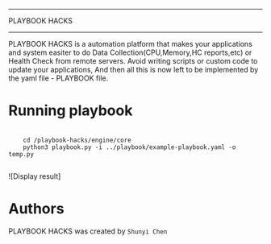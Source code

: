 
*******
PLAYBOOK HACKS
*******

PLAYBOOK HACKS is a automation platform that makes your applications and
system easiter to do Data Collection(CPU,Memory,HC reports,etc) or Health Check from remote servers.
Avoid writing scripts or custom code to update your applications, And then 
all this is now left to be implemented by the yaml file - PLAYBOOK file.

Running playbook
=======
<pre>
    <code>
    cd /playbook-hacks/engine/core  
    python3 playbook.py -i ../playbook/example-playbook.yaml -o temp.py 
 </code>
</pre>

![Display result]


Authors
=======

PLAYBOOK HACKS was created by `Shunyi Chen`
